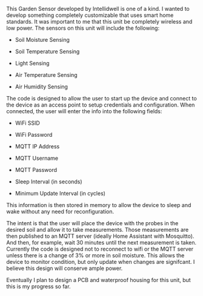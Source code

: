 This Garden Sensor developed by Intellidwell is one of a kind. I wanted to develop something completely customizable that uses smart home standards. It was important to me that this unit be completely wireless and low power. The sensors on this unit will include the following:

* Soil Moisture Sensing

* Soil Temperature Sensing

* Light Sensing

* Air Temperature Sensing

* Air Humidity Sensing

The code is designed to allow the user to start up the device and connect to the device as an access point to setup credentials and configuration. When connected, the user will enter the info into the following fields:

* WiFi SSID

* WiFi Password

* MQTT IP Address

* MQTT Username

* MQTT Password

* Sleep Interval (in seconds)

* Minimum Update Interval (in cycles)

This information is then stored in memory to allow the device to sleep and wake without any need for reconfiguration.

The intent is that the user will place the device with the probes in the desired soil and allow it to take measurements. Those measurements are then published to an MQTT server (ideally Home Assistant with Mosquitto). And then, for example, wait 30 minutes until the next measurement is taken. Currently the code is designed not to reconnect to wifi or the MQTT server unless there is a change of 3% or more in soil moisture. This allows the device to monitor condition, but only update when changes are signifcant. I believe this design will conserve ample power.

Eventually I plan to design a PCB and waterproof housing for this unit, but this is my progress so far.
